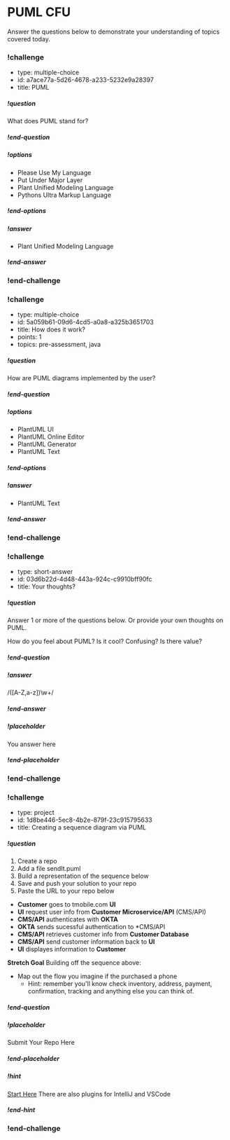# PUML CFU

Answer the questions below to demonstrate your understanding of topics covered today.

<!--BEGIN CHALLENGE-->

### !challenge

* type: multiple-choice
* id: a7ace77a-5d26-4678-a233-5232e9a28397
* title: PUML

##### !question

What does PUML stand for?

##### !end-question

##### !options

* Please Use My Language 
* Put Under Major Layer
* Plant Unified Modeling Language 
* Pythons Ultra Markup Language

##### !end-options

##### !answer

* Plant Unified Modeling Language 

##### !end-answer

### !end-challenge

<!--END CHALLENGE-->

<!--BEGIN CHALLENGE-->

### !challenge

* type: multiple-choice
* id: 5a059b61-09d6-4cd5-a0a8-a325b3651703
* title: How does it work?
* points: 1
* topics: pre-assessment, java

##### !question

How are PUML diagrams implemented by the user?

##### !end-question

##### !options

* PlantUML UI
* PlantUML Online Editor
* PlantUML Generator
* PlantUML Text

##### !end-options

##### !answer

* PlantUML Text

##### !end-answer

### !end-challenge

<!--END CHALLENGE-->

<!--BEGIN CHALLENGE-->

### !challenge

* type: short-answer
* id: 03d6b22d-4d48-443a-924c-c9910bff90fc
* title: Your thoughts?

##### !question
Answer 1 or more of the questions below.
Or provide your own thoughts on PUML.

How do you feel about PUML? 
Is it cool? 
Confusing? 
Is there value?

##### !end-question

##### !answer

/([A-Z,a-z])\w+/

##### !end-answer

##### !placeholder

You answer here

##### !end-placeholder

### !end-challenge

<!--END CHALLENGE-->

<!--BEGIN CHALLENGE-->

### !challenge

* type: project
* id: 1d8be446-5ec8-4b2e-879f-23c915795633
* title: Creating a sequence diagram via PUML

##### !question

1. Create a repo
2. Add a file sendIt.puml
3. Build a representation of the sequence below
4. Save and push your solution to your repo
5. Paste the URL to your repo below

- **Customer** goes to tmobile.com **UI**
- **UI** request user info from **Customer Microservice/API** (CMS/API)
- **CMS/API** authenticates with **OKTA**
- **OKTA** sends sucessful authentication to *CMS/API
- **CMS/API** retrieves customer info from **Customer Database**
- **CMS/API** send customer information back to **UI**
- **UI** displayes information to **Customer**

**Stretch Goal**
Building off the sequence above:
- Map out the flow you imagine if the purchased a phone
    - Hint: remember you'll know check inventory, address, payment, confirmation, tracking and anything else you can think of.

##### !end-question

##### !placeholder

Submit Your Repo Here

##### !end-placeholder

##### !hint
[Start Here](http://www.plantuml.com/plantuml/umla/)
There are also plugins for IntelliJ and VSCode
##### !end-hint

### !end-challenge

<!--END CHALLENGE-->
